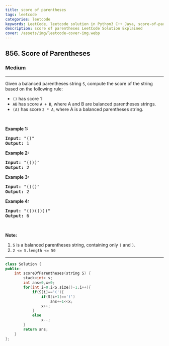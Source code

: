 ```yaml
---
title: score of parentheses
tags: leetcode
categories: leetcode
keywords: LeetCode, leetcode solution in Python3 C++ Java, score-of-parentheses solution
description: score of parentheses LeetCode Solution Explained
cover: /assets/img/leetcode-cover-img.webp
---
```





<h2>856. Score of Parentheses</h2><h3>Medium</h3><hr><div><p>Given a balanced parentheses string <code>S</code>, compute the score of the string based on the following rule:</p>

<ul>
	<li><code>()</code> has score 1</li>
	<li><code>AB</code> has score <code>A + B</code>, where A and B are balanced parentheses strings.</li>
	<li><code>(A)</code> has score <code>2 * A</code>, where A is a balanced parentheses string.</li>
</ul>

<p>&nbsp;</p>

<div>
<p><strong>Example 1:</strong></p>

<pre><strong>Input: </strong><span id="example-input-1-1">"()"</span>
<strong>Output: </strong><span id="example-output-1">1</span>
</pre>

<div>
<p><strong>Example 2:</strong></p>

<pre><strong>Input: </strong><span id="example-input-2-1">"(())"</span>
<strong>Output: </strong><span id="example-output-2">2</span>
</pre>

<div>
<p><strong>Example 3:</strong></p>

<pre><strong>Input: </strong><span id="example-input-3-1">"()()"</span>
<strong>Output: </strong><span id="example-output-3">2</span>
</pre>

<div>
<p><strong>Example 4:</strong></p>

<pre><strong>Input: </strong><span id="example-input-4-1">"(()(()))"</span>
<strong>Output: </strong><span id="example-output-4">6</span>
</pre>

<p>&nbsp;</p>

<p><strong>Note:</strong></p>

<ol>
	<li><code>S</code> is a balanced parentheses string, containing only <code>(</code> and <code>)</code>.</li>
	<li><code>2 &lt;= S.length &lt;= 50</code></li>
</ol>
</div>
</div>
</div>
</div>
</div>

---




```cpp
class Solution {
public:
    int scoreOfParentheses(string S) {
        stack<int> s;
        int ans=0,x=0;
        for(int i=0;i<S.size()-1;i++){
            if(S[i]=='('){
                if(S[i+1]==')')
                    ans+=1<<x;
                x++;
            }
            else
                x--;
        }
        return ans;
    }
};
```
